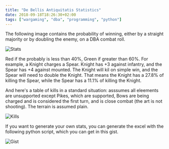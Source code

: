 ```yaml
---
title: "De Bellis Antiquitatis Statistics"
date: 2018-09-18T18:26:30+02:00
tags: ["wargaming", "dba", "programming", "python"]
---
```


The following image contains the probability of winning, either by a straight majority or by doubling the enemy, on a DBA combat roll.

![Stats](https://cloud.ajimenez.es/index.php/s/DRgCPNFircaWFxA/preview)

Red if the probably is less than 40%, Green if greater than 60%. For example, a Knight charges a Spear. Knight has +3 against infantry, and the Spear has +4 against mounted. The Knight will kil on simple win, and the Spear will need to double the Knight. That means the Knight has a 27.8% of killing the Spear, while the Spear has a 11.1% of killing the Knight.

And here's a table of kills in a standard situation: asssumes all eleements are unsupported except Pikes, which are supported, Bows are being charged and is considered the first turn, and is close combat (the art is not shooting). The terrain is assumed plain.

![Kills](https://cloud.ajimenez.es/index.php/s/3XongxsaECziPJK/preview)

If you want to generate your own stats, you can generate the excel with the
following python script, which you can get in this gist.

![Gist](https://gist.github.com/leberechtreinhold/5bdb6c345eb8842b5ffc6f8b58cecd73)
